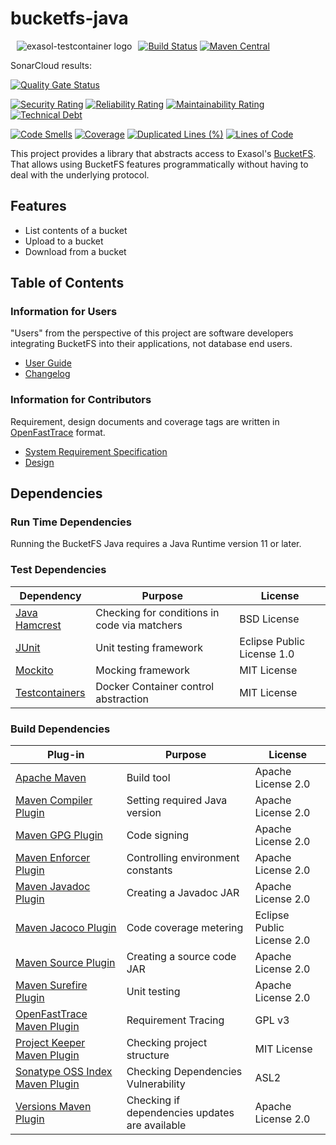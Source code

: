# bucketfs-java

<img alt="exasol-testcontainer logo" src="doc/images/bucketfs_java_128x128.png" style="float:left; padding:0px 10px 10px 10px;"/>

[![Build Status](https://api.travis-ci.com/exasol/bucketfs-java.svg?branch=master)](https://travis-ci.org/exasol/bucketfs-java)
[![Maven Central](https://img.shields.io/maven-central/v/com.exasol/bucketfs-java)](https://search.maven.org/artifact/com.exasol/bucketfs-java)

SonarCloud results:

[![Quality Gate Status](https://sonarcloud.io/api/project_badges/measure?project=com.exasol%3Abucketfs-java&metric=alert_status)](https://sonarcloud.io/dashboard?id=com.exasol%3Abucketfs-java)

[![Security Rating](https://sonarcloud.io/api/project_badges/measure?project=com.exasol%3Abucketfs-java&metric=security_rating)](https://sonarcloud.io/dashboard?id=com.exasol%3Abucketfs-java)
[![Reliability Rating](https://sonarcloud.io/api/project_badges/measure?project=com.exasol%3Abucketfs-java&metric=reliability_rating)](https://sonarcloud.io/dashboard?id=com.exasol%3Abucketfs-java)
[![Maintainability Rating](https://sonarcloud.io/api/project_badges/measure?project=com.exasol%3Abucketfs-java&metric=sqale_rating)](https://sonarcloud.io/dashboard?id=com.exasol%3Abucketfs-java)
[![Technical Debt](https://sonarcloud.io/api/project_badges/measure?project=com.exasol%3Abucketfs-java&metric=sqale_index)](https://sonarcloud.io/dashboard?id=com.exasol%3Abucketfs-java)

[![Code Smells](https://sonarcloud.io/api/project_badges/measure?project=com.exasol%3Abucketfs-java&metric=code_smells)](https://sonarcloud.io/dashboard?id=com.exasol%3Abucketfs-java)
[![Coverage](https://sonarcloud.io/api/project_badges/measure?project=com.exasol%3Abucketfs-java&metric=coverage)](https://sonarcloud.io/dashboard?id=com.exasol%3Abucketfs-java)
[![Duplicated Lines (%)](https://sonarcloud.io/api/project_badges/measure?project=com.exasol%3Abucketfs-java&metric=duplicated_lines_density)](https://sonarcloud.io/dashboard?id=com.exasol%3Abucketfs-java)
[![Lines of Code](https://sonarcloud.io/api/project_badges/measure?project=com.exasol%3Abucketfs-java&metric=ncloc)](https://sonarcloud.io/dashboard?id=com.exasol%3Abucketfs-java)

This project provides a library that abstracts access to Exasol's [BucketFS](https://docs.exasol.com/administration/on-premise/bucketfs/bucketfs.htm). That allows using BucketFS features programmatically without having to deal with the underlying protocol.

## Features

* List contents of a bucket
* Upload to a bucket
* Download from a bucket

## Table of Contents

### Information for Users

"Users" from the perspective of this project are software developers integrating BucketFS into their applications, not database end users.

* [User Guide](doc/user_guide/user_guide.md)
* [Changelog](doc/changes/changelog.md)

### Information for Contributors

Requirement, design documents and coverage tags are written in [OpenFastTrace](https://github.com/itsallcode/openfasttrace) format.

* [System Requirement Specification](doc/system_requirements.md)
* [Design](doc/design.md)

## Dependencies

### Run Time Dependencies

Running the BucketFS Java requires a Java Runtime version 11 or later.

### Test Dependencies

| Dependency                                                                          | Purpose                                                | License                       |
|-------------------------------------------------------------------------------------|--------------------------------------------------------|-------------------------------|
| [Java Hamcrest](http://hamcrest.org/JavaHamcrest/)                                  | Checking for conditions in code via matchers           | BSD License                   |
| [JUnit](https://junit.org/junit5)                                                   | Unit testing framework                                 | Eclipse Public License 1.0    |
| [Mockito](http://site.mockito.org/)                                                 | Mocking framework                                      | MIT License                   |
| [Testcontainers](https://www.testcontainers.org/)                                   | Docker Container control abstraction                   | MIT License                   |

### Build Dependencies

| Plug-in                                                                             | Purpose                                                | License                       |
|-------------------------------------------------------------------------------------|--------------------------------------------------------|-------------------------------|
| [Apache Maven](https://maven.apache.org/)                                           | Build tool                                             | Apache License 2.0            |
| [Maven Compiler Plugin](https://maven.apache.org/plugins/maven-compiler-plugin/)    | Setting required Java version                          | Apache License 2.0            |
| [Maven GPG Plugin](https://maven.apache.org/plugins/maven-gpg-plugin/)              | Code signing                                           | Apache License 2.0            |
| [Maven Enforcer Plugin][maven-enforcer-plugin]                                      | Controlling environment constants                      | Apache License 2.0            |
| [Maven Javadoc Plugin](https://maven.apache.org/plugins/maven-javadoc-plugin/)      | Creating a Javadoc JAR                                 | Apache License 2.0            |
| [Maven Jacoco Plugin](https://www.eclemma.org/jacoco/trunk/doc/maven.html)          | Code coverage metering                                 | Eclipse Public License 2.0    |
| [Maven Source Plugin](https://maven.apache.org/plugins/maven-source-plugin/)        | Creating a source code JAR                             | Apache License 2.0            |
| [Maven Surefire Plugin](https://maven.apache.org/surefire/maven-surefire-plugin/)   | Unit testing                                           | Apache License 2.0            |
| [OpenFastTrace Maven Plugin][oft-maven-plugin]                                      | Requirement Tracing                                    | GPL v3                        |
| [Project Keeper Maven Plugin][project-keeper-maven-plugin]                          | Checking project structure                             | MIT License                   |
| [Sonatype OSS Index Maven Plugin][sonatype-oss-index-maven-plugin]                  | Checking Dependencies Vulnerability                    | ASL2                          |
| [Versions Maven Plugin][versions-maven-plugin]                                      | Checking if dependencies updates are available         | Apache License 2.0            |

[maven-enforcer-plugin]: http://maven.apache.org/enforcer/maven-enforcer-plugin/
[oft-maven-plugin]: https://github.com/itsallcode/openfasttrace-maven-plugin
[project-keeper-maven-plugin]: https://github.com/exasol/project-keeper-maven-plugin
[sonatype-oss-index-maven-plugin]: https://sonatype.github.io/ossindex-maven/maven-plugin/
[versions-maven-plugin]: https://www.mojohaus.org/versions-maven-plugin/
